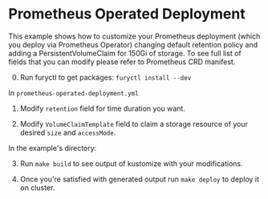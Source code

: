 # Prometheus Operated Deployment

This example shows how to customize your Prometheus deployment (which you deploy via Prometheus Operator) changing default retention policy and adding a PersistentVolumeClaim for 150Gi of storage. To see full list of fields that you can modify please refer to Prometheus CRD manifest.

0. Run furyctl to get packages: `furyctl install --dev`

In `prometheus-operated-deployment.yml`

1. Modify `retention` field for time duration you want.

2. Modify `VolumeClaimTemplate` field to claim a storage resource of your desired `size` and `accessMode`.

In the example's directory:

3. Run `make build` to see output of kustomize with your modifications.

4. Once you're satisfied with generated output run `make deploy` to deploy it on cluster.
